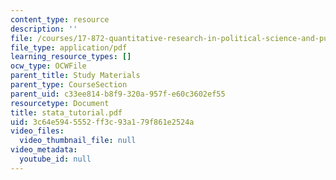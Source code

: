 ```yaml
---
content_type: resource
description: ''
file: /courses/17-872-quantitative-research-in-political-science-and-public-policy-spring-2004/3c64e5945552ff3c93a179f861e2524a_stata_tutorial.pdf
file_type: application/pdf
learning_resource_types: []
ocw_type: OCWFile
parent_title: Study Materials
parent_type: CourseSection
parent_uid: c33ee814-b8f9-320a-957f-e60c3602ef55
resourcetype: Document
title: stata_tutorial.pdf
uid: 3c64e594-5552-ff3c-93a1-79f861e2524a
video_files:
  video_thumbnail_file: null
video_metadata:
  youtube_id: null
---
```

